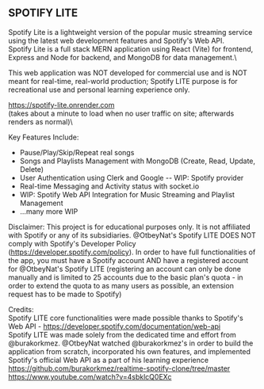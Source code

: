 ## SPOTIFY LITE
Spotify Lite is a lightweight version of the popular music streaming service using the latest web development features and Spotify's Web API.\
Spotify Lite is a full stack MERN application using React (Vite) for frontend, Express and Node for backend, and MongoDB for data management.\

This web application was NOT developed for commercial use and is NOT meant for real-time, real-world production; Spotify LITE purpose is for recreational use and personal learning experience only.

https://spotify-lite.onrender.com \
(takes about a minute to load when no user traffic on site; afterwards renders as normal)\

Key Features Include:
- Pause/Play/Skip/Repeat real songs
- Songs and Playlists Management with MongoDB (Create, Read, Update, Delete)
- User Authentication using Clerk and Google -- WIP: Spotify provider
- Real-time Messaging and Activity status with socket.io
- WIP: Spotify Web API Integration for Music Streaming and Playlist Management
- ...many more WIP

Disclaimer:
This project is for educational purposes only. It is not affiliated with Spotify or any of its subsidiaries. @OtbeyNat's Spotify LITE DOES NOT comply with Spotify's Developer Policy (https://developer.spotify.com/policy). In order to have full functionalities of the app, you must have a Spotify account AND have a registered account for @OtbeyNat's Spotify LITE (registering an account can only be done manually and is limited to 25 accounts due to the basic plan's quota - in order to extend the quota to as many users as possible, an extension request has to be made to Spotify)

Credits:\
Spotify LITE core functionalities were made possible thanks to Spotify's Web API - https://developer.spotify.com/documentation/web-api \
Spotify LITE was made solely from the dedicated time and effort from @burakorkmez. @OtbeyNat watched @burakorkmez's in order to build the application from scratch, incorporated his own features, and implemented Spotify's official Web API as a part of his learning experience \
https://github.com/burakorkmez/realtime-spotify-clone/tree/master \
https://www.youtube.com/watch?v=4sbklcQ0EXc
